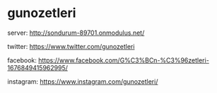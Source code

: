 # gunozetleri

server: http://sondurum-89701.onmodulus.net/

twitter: https://www.twitter.com/gunozetleri

facebook: https://www.facebook.com/G%C3%BCn-%C3%96zetleri-1676849415962995/

instagram: https://www.instagram.com/gunozetleri/
